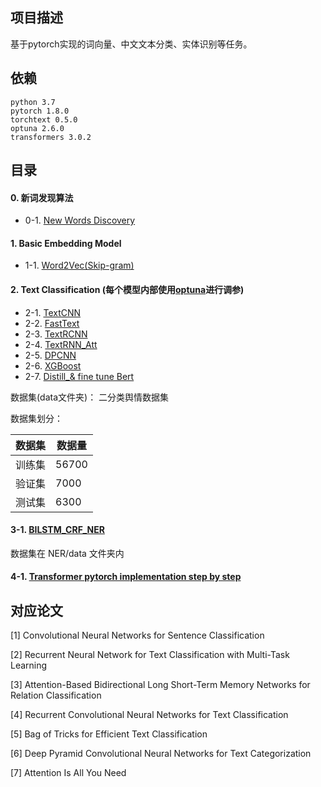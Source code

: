 ## 项目描述
基于pytorch实现的词向量、中文文本分类、实体识别等任务。 

## 依赖
```
python 3.7
pytorch 1.8.0
torchtext 0.5.0
optuna 2.6.0
transformers 3.0.2
```

## 目录

#### 0. 新词发现算法

- 0-1. [New Words Discovery](0-1.WordsDiscovery)

#### 1. Basic Embedding Model

- 1-1. [Word2Vec(Skip-gram)](1-1.Word2Vec)

#### 2. Text Classification (每个模型内部使用[optuna](https://optuna.org/)进行调参)

- 2-1. [TextCNN](2-1.TextCNN)
- 2-2. [FastText](2-2.FastText)
- 2-3. [TextRCNN](2-3.TextRCNN)
- 2-4. [TextRNN_Att](2-4.TextRNN_Att)
- 2-5. [DPCNN](2-5.DPCNN)
- 2-6. [XGBoost](2-6.XGboost)
- 2-7. [Distill_& fine tune Bert](2-7.Distill_finetune_Bert)
 
数据集(data文件夹)： 二分类舆情数据集

数据集划分：

数据集|数据量
--|--
训练集|56700
验证集|7000
测试集|6300

#### 3-1. [BILSTM_CRF_NER](3-1.NER)

数据集在 NER/data 文件夹内

#### 4-1. [Transformer pytorch implementation step by step](4-1.Transformer)

## 对应论文

[1] Convolutional Neural Networks for Sentence Classification

[2] Recurrent Neural Network for Text Classification with Multi-Task Learning

[3] Attention-Based Bidirectional Long Short-Term Memory Networks for Relation Classification

[4] Recurrent Convolutional Neural Networks for Text Classification

[5] Bag of Tricks for Efficient Text Classification

[6] Deep Pyramid Convolutional Neural Networks for Text Categorization

[7] Attention Is All You Need
